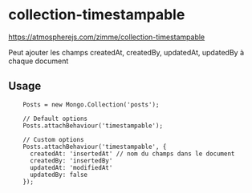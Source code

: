 # collection-timestampable

https://atmospherejs.com/zimme/collection-timestampable

Peut ajouter les champs createdAt, createdBy, updatedAt, updatedBy à chaque document

## Usage

```
    Posts = new Mongo.Collection('posts');

    // Default options
    Posts.attachBehaviour('timestampable');

    // Custom options
    Posts.attachBehaviour('timestampable', {
      createdAt: 'insertedAt' // nom du champs dans le document
      createdBy: 'insertedBy'
      updatedAt: 'modifiedAt'
      updatedBy: false
    });
```

